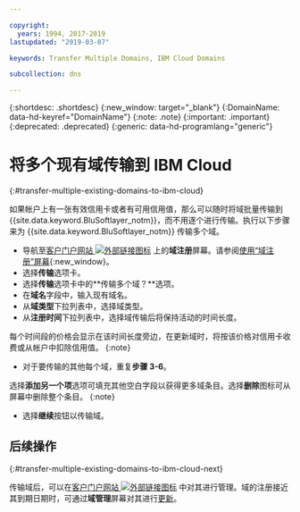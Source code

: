 ```yaml
---

copyright:
  years: 1994, 2017-2019
lastupdated: "2019-03-07"

keywords: Transfer Multiple Domains, IBM Cloud Domains

subcollection: dns

---
```


{:shortdesc: .shortdesc}
{:new_window: target="_blank"}
{:DomainName: data-hd-keyref="DomainName"}
{:note: .note}
{:important: .important}
{:deprecated: .deprecated}
{:generic: data-hd-programlang="generic"}

# 将多个现有域传输到 IBM Cloud
{:#transfer-multiple-existing-domains-to-ibm-cloud}

如果帐户上有一张有效信用卡或者有可用信用值，那么可以随时将域批量传输到 {{site.data.keyword.BluSoftlayer_notm}}，而不用逐个进行传输。执行以下步骤来为 {{site.data.keyword.BluSoftlayer_notm}} 传输多个域。

* 导航至[客户门户网站 ![外部链接图标](../../icons/launch-glyph.svg "外部链接图标")](https://{DomainName}/) 上的**域注册**屏幕。请参阅[使用“域注册”屏幕](/docs/infrastructure/dns?topic=dns-how-to-use-the-domain-registration-screen){:new_window}。
* 选择**传输**选项卡。
* 选择**传输**选项卡中的**传输多个域？**选项。
* 在**域名**字段中，输入现有域名。
* 从**域类型**下拉列表中，选择域类型。
* 从**注册时间**下拉列表中，选择域传输后将保持活动的时间长度。

每个时间段的价格会显示在该时间长度旁边，在更新域时，将按该价格对信用卡收费或从帐户中扣除信用值。
{:note}

* 对于要传输的其他每个域，重复**步骤 3-6**。

选择**添加另一个项**选项可填充其他空白字段以获得更多域条目。选择**删除**图标可从屏幕中删除整个条目。
{:note}

* 选择**继续**按钮以传输域。

## 后续操作
{:#transfer-multiple-existing-domains-to-ibm-cloud-next}

传输域后，可以在[客户门户网站 ![外部链接图标](../../icons/launch-glyph.svg "外部链接图标")](https://{DomainName}/) 中对其进行管理。域的注册接近其到期日期时，可通过**域管理**屏幕对其进行[更新](/docs/infrastructure/dns?topic=dns-renew-multiple-existing-domains)。
